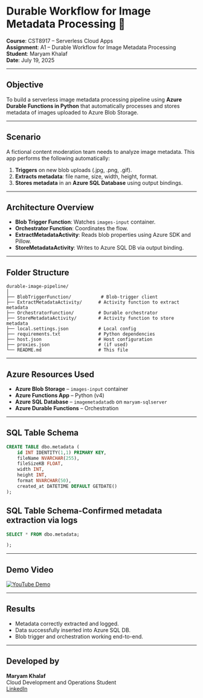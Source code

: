 # Durable Workflow for Image Metadata Processing 📸

**Course**: CST8917 – Serverless Cloud Apps  
**Assignment**: A1 – Durable Workflow for Image Metadata Processing  
**Student**: Maryam Khalaf  
**Date**: July 19, 2025  

---

##  Objective

To build a serverless image metadata processing pipeline using **Azure Durable Functions in Python** that automatically processes and stores metadata of images uploaded to Azure Blob Storage.

---

##  Scenario

A fictional content moderation team needs to analyze image metadata. This app performs the following automatically:

1. **Triggers** on new blob uploads (.jpg, .png, .gif).
2. **Extracts metadata**: file name, size, width, height, format.
3. **Stores metadata** in an **Azure SQL Database** using output bindings.

---

##  Architecture Overview

- **Blob Trigger Function**: Watches `images-input` container.
- **Orchestrator Function**: Coordinates the flow.
- **ExtractMetadataActivity**: Reads blob properties using Azure SDK and Pillow.
- **StoreMetadataActivity**: Writes to Azure SQL DB via output binding.

---

##  Folder Structure

```
durable-image-pipeline/
│
├── BlobTriggerFunction/           # Blob-trigger client
├── ExtractMetadataActivity/      # Activity function to extract metadata
├── OrchestratorFunction/         # Durable orchestrator
├── StoreMetadataActivity/        # Activity function to store metadata
├── local.settings.json           # Local config
├── requirements.txt              # Python dependencies
├── host.json                     # Host configuration
├── proxies.json                  # (if used)
└── README.md                     # This file
```

---

##  Azure Resources Used

- **Azure Blob Storage** – `images-input` container
- **Azure Functions App** – Python (v4)
- **Azure SQL Database** – `imagemetadatadb` on `maryam-sqlserver`
- **Azure Durable Functions** – Orchestration

---

##  SQL Table Schema

```sql
CREATE TABLE dbo.metadata (
    id INT IDENTITY(1,1) PRIMARY KEY,
    fileName NVARCHAR(255),
    fileSizeKB FLOAT,
    width INT,
    height INT,
    format NVARCHAR(50),
    created_at DATETIME DEFAULT GETDATE()
);
```
## SQL Table Schema-Confirmed metadata extraction via logs

```sql 
SELECT * FROM dbo.metadata;

);
```
---

##  Demo Video

[![YouTube Demo](https://img.shields.io/badge/Watch-Demo%20Video-red?style=for-the-badge&logo=youtube)](https://youtu.be/YOUR_VIDEO_LINK)

---

##  Results

- Metadata correctly extracted and logged.
- Data successfully inserted into Azure SQL DB.
- Blob trigger and orchestration working end-to-end.

---

##  Developed by

**Maryam Khalaf**  
Cloud Development and Operations Student  
[LinkedIn](https://www.linkedin.com/in/maryam-khalaf)
